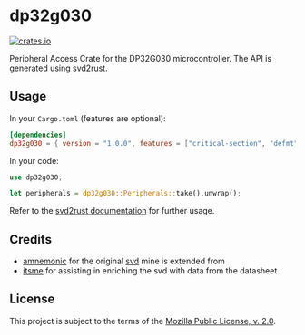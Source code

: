 dp32g030
========
[![crates.io](https://img.shields.io/crates/v/dp32g030.svg?label=dp32g030)](https://crates.io/crates/dp32g030)

Peripheral Access Crate for the DP32G030 microcontroller. The API is generated using [svd2rust](https://github.com/rust-embedded/svd2rust).

Usage
-----
In your `Cargo.toml` (features are optional):
```toml
[dependencies]
dp32g030 = { version = "1.0.0", features = ["critical-section", "defmt", "rt"] }
```
In your code:
```rust
use dp32g030;

let peripherals = dp32g030::Peripherals::take().unwrap();
```
Refer to the [svd2rust documentation](https://docs.rs/svd2rust) for further usage.

Credits
-------
- [amnemonic](https://github.com/amnemonic) for the original [svd](https://github.com/amnemonic/Quansheng_UV-K5_Firmware/blob/0255bca35f0f4d95bd67c3c4406af798e8a8a2df/hardware/DP32G030/DP32G030.svd) mine is extended from
- [itsme](https://github.com/itsme2417/) for assisting in enriching the svd with data from the datasheet

License
-------
This project is subject to the terms of the [Mozilla Public License, v. 2.0](./LICENSE).